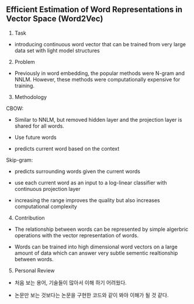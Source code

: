 ## Efficient Estimation of Word Representations in Vector Space (Word2Vec)

1. Task

  - introducing continuous word vector that can be trained from very large data set with light model structures

2. Problem

  - Previously in word embedding, the popular methods were N-gram and NNLM. However, these methods were computationally expensive for training.

3. Methodology

CBOW:

- Similar to NNLM, but removed hidden layer and the projection layer is shared for all words.

- Use future words

- predicts current word based on the context

Skip-gram:

- predicts surrounding words given the current words

- use each current word as an input to a log-linear classifier with continuous projection layer

- increasing the range improves the quality but also increases computational complexity


4. Contribution

  - The relationship between words can be represented by simple algerbric operations with the vector representation of words.

  - Words can be trained into high dimensional word vectors on a large amount of data which can answer very subtle sementic realtionship between words.


5. Personal Review

  - 처음 보는 용어, 기술들이 많아서 이해 하기 어려웠다.

  - 논문만 보는 것보다는 논문을 구현한 코드와 같이 봐야 이해가 될 것 같다. 